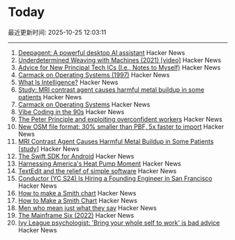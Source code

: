 # Today

最近更新时间: 2025-10-25 12:03:11

--- 
1. [Deepagent: A powerful desktop AI assistant](https://deepagent.abacus.ai) Hacker News
2. [Underdetermined Weaving with Machines (2021) [video]](https://www.youtube.com/watch?v=on_sK8KoObo) Hacker News
3. [Advice for New Principal Tech ICs (I.e., Notes to Myself)](https://eugeneyan.com/writing/principal/) Hacker News
4. [Carmack on Operating Systems (1997)](https://rmitz.org/carmack.on.operating.systems.html) Hacker News
5. [What Is Intelligence?](https://mitpress.mit.edu/9780262049955/what-is-intelligence/) Hacker News
6. [Study: MRI contrast agent causes harmful metal buildup in some patients](https://www.ormanager.com/briefs/study-mri-contrast-agent-causes-harmful-metal-buildup-in-some-patients/) Hacker News
7. [Carmack on Operating Systems](https://rmitz.org/carmack.on.operating.systems.html) Hacker News
8. [Vibe Coding in the 90s](https://ssg.dev/vibe-coding-in-the-90s/) Hacker News
9. [The Peter Principle and exploiting overconfident workers](https://marginalrevolution.com/marginalrevolution/2025/10/the-peter-principle-and-exploiting-overconfident-workers.html) Hacker News
10. [New OSM file format: 30% smaller than PBF, 5x faster to import](https://community.openstreetmap.org/t/new-osm-file-format-30-smaller-than-pbf-5x-faster-to-import/137151) Hacker News
11. [MRI Contrast Agent Causes Harmful Metal Buildup in Some Patients [study]](https://www.ormanager.com/briefs/study-mri-contrast-agent-causes-harmful-metal-buildup-in-some-patients/) Hacker News
12. [The Swift SDK for Android](https://www.swift.org/blog/nightly-swift-sdk-for-android/) Hacker News
13. [Harnessing America's Heat Pump Moment](https://www.heatpumped.org/p/harnessing-america-s-heat-pump-moment) Hacker News
14. [TextEdit and the relief of simple software](https://www.newyorker.com/culture/infinite-scroll/textedit-and-the-relief-of-simple-software) Hacker News
15. [Conductor (YC S24) Is Hiring a Founding Engineer in San Francisco](https://www.ycombinator.com/companies/conductor/jobs/MYjJzBV-founding-engineer) Hacker News
16. [How to make a Smith chart](https://www.johndcook.com/blog/2025/10/23/smith-chart/) Hacker News
17. [How to Make a Smith Chart](https://www.johndcook.com/blog/2025/10/23/smith-chart/) Hacker News
18. [Men who mean just what they say](https://journal.humancenteredtech.us/p/men-who-mean-just-what-they-say) Hacker News
19. [The Mainframe Six (2022)](https://arcanesciences.com/os2200/app1.html) Hacker News
20. [Ivy League psychologist: 'Bring your whole self to work' is bad advice](https://www.cnbc.com/2025/10/24/bring-your-whole-self-to-work-is-bad-advice-ivy-league-psychologist-saysheres-why.html) Hacker News
